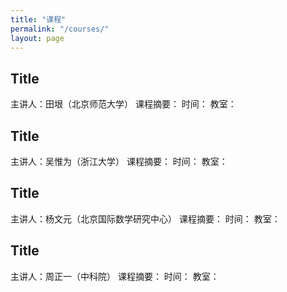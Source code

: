 ```yaml
---
title: "课程"
permalink: "/courses/"
layout: page
---
```


## Title
主讲人：田垠（北京师范大学）
课程摘要：
时间：
教室：

## Title
主讲人：吴惟为（浙江大学）
课程摘要：
时间：
教室：

## Title
主讲人：杨文元（北京国际数学研究中心）
课程摘要：
时间：
教室：

## Title
主讲人：周正一（中科院）
课程摘要：
时间：
教室：
